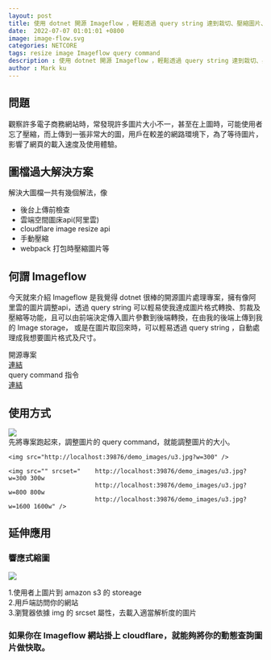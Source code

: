 ```yaml
---
layout: post
title: 使用 dotnet 開源 Imageflow ，輕鬆透過 query string 達到栽切、壓縮圖片、浮水印及格式轉換
date:  2022-07-07 01:01:01 +0800
image: image-flow.svg
categories: NETCORE
tags: resize image Imageflow query command
description : 使用 dotnet 開源 Imageflow ，輕鬆透過 query string 達到栽切、壓縮圖片、浮水印及格式轉換
author : Mark ku
---
```

## 問題
觀察許多電子商務網站時，常發現許多圖片大小不一，甚至在上圖時，可能使用者忘了壓縮，而上傳到一張非常大的圖，用戶在較差的網路環境下，為了等待圖片，影響了網頁的載入速度及使用體驗。

## 圖檔過大解決方案
解決大圖檔一共有幾個解法，像
* 後台上傳前檢查
* 雲端空間圖床api(阿里雲)
* cloudflare image resize api 
* 手動壓縮
* webpack 打包時壓縮圖片等 

## 何謂 Imageflow
今天就來介紹 Imageflow 是我覺得 dotnet 很棒的開源圖片處理專案，擁有像阿里雲的圖片調整api，透過 query string 可以輕易使我達成圖片格式轉換、剪裁及壓縮等功能，且可以由前端決定傳入圖片參數到後端轉換，在由我的後端上傳到我的 Image storage，
或是在圖片取回來時，可以輕易透過 query string ，自動處理成我想要圖片格式及尺寸。  

開源專案  
[連結](https://github.com/imazen/imageflow-dotnet)  
query command 指令   
[連結](https://docs.imageflow.io/querystring/transforms.html)  
## 使用方式
![](https://camo.githubusercontent.com/eac2ee518c905a3a81dda7dd3e6973604dd9eca4e35b22f9c2752c3295202409/68747470733a2f2f7777772e696d616765666c6f772e696f2f696d616765732f656469742d75726c2e676966)  
先將專案跑起來，調整圖片的 query command，就能調整圖片的大小。

```
<img src="http://localhost:39876/demo_images/u3.jpg?w=300" />

<img src="" srcset="    http://localhost:39876/demo_images/u3.jpg?w=300 300w
                        http://localhost:39876/demo_images/u3.jpg?w=800 800w
                        http://localhost:39876/demo_images/u3.jpg?w=1600 1600w" />
```

## 延伸應用
### 響應式縮圖
![](https://i.imgur.com/t5DYnIB.png)

1.使用者上圖片到 amazon s3 的 storeage  
2.用戶端訪問你的網站  
3.瀏覽器依據 img 的 srcset 屬性，去載入適當解析度的圖片  

### 如果你在 Imageflow 網站掛上 cloudflare，就能夠將你的動態查詢圖片做快取。